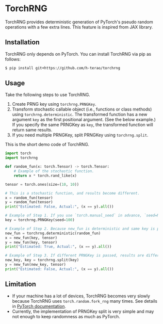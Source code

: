 # TorchRNG

TorchRNG provides deterministic generation of PyTorch's pseudo random operations with a few extra lines.
This feature is inspired from JAX library.

## Installation

TorchRNG only depends on PyTorch. You can install TorchRNG via pip as follows:
```bash
$ pip install git+https://github.com/h-terao/torchrng
```

## Usage

Take the following steps to use TorchRNG.

1. Create PRNG key using `torchrng.PRNGKey`.
2. Transform stochastic callable object (i.e., functions or class methods) using `torchrng.deterministic`. The transformed function has a new argument `key` as the first positional argument. (See the below example.) If you specify the same PRNGKey as `key`, the transformed function will return same results.
3. If you need multiple PRNGKey, split PRNGKey using `torchrng.split`.

This is the short demo code of TorchRNG.

```python
import torch
import torchrng

def random_fun(x: torch.Tensor) -> torch.Tensor:
    # Example of the stochastic function.
    return x * torch.rand_like(x)

tensor = torch.ones(size=(10, 10))

# This is a stochastic function, and results become different.
x = random_fun(tensor)
y = random_fun(tensor)
print("Estimated: False, Actual:", (x == y).all())

# Example of Step 1. If you use `torch.manual_seed` in advance, `seed=None` also works well.
key = torchrng.PRNGKey(seed=100)

# Example of Step 2. Because new_fun is deterministic and same key is passed, results are same.
new_fun = torchrng.deterministic(random_fun)
x = new_fun(key, tensor)
y = new_fun(key, tensor)
print("Estimated: True, Actual:", (x == y).all())

# Example of Step 3. If different PRNGKey is passed, results are different.
new_key, key = torchrng.split(key)
y = new_fun(new_key, tensor)
print("Estimated: False, Actual:", (x == y).all())
```

## Limitation

- If your machine has a lot of devices, TorchRNG becomes very slowly because TorchRNG uses `torch.random.fork_rng` many times. See details in [PyTorch documentation](https://pytorch.org/docs/stable/random.html).
- Currently, the implementation of PRNGKey split is very simple and may not enough to keep randomness as much as PyTorch.
